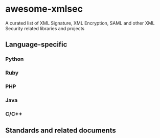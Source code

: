 # awesome-xmlsec
A curated list of XML Signature, XML Encryption, SAML and other XML Security related libraries and projects
## Language-specific
### Python
### Ruby
### PHP
### Java
### C/C++
## Standards and related documents
